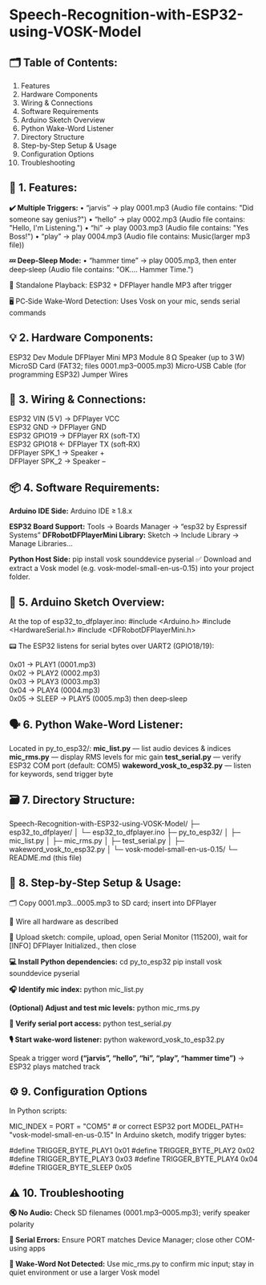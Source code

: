 # Speech-Recognition-with-ESP32-using-VOSK-Model

## 🗂️ Table of Contents:

1. Features
2. Hardware Components
3. Wiring & Connections
4. Software Requirements
5. Arduino Sketch Overview
6. Python Wake-Word Listener
7. Directory Structure
8. Step-by-Step Setup & Usage
9. Configuration Options
10. Troubleshooting


## 🧩 1. Features:

**✔️ Multiple Triggers:**
• “jarvis” → play 0001.mp3 (Audio file contains: "Did someone say genius?")
• “hello” → play 0002.mp3 (Audio file contains: "Hello, I'm Listening.")
• “hi” → play 0003.mp3 (Audio file contains: "Yes Boss!")
• “play” → play 0004.mp3 (Audio file contains: Music(larger mp3 file))

**💤 Deep‑Sleep Mode:**
• “hammer time” → play 0005.mp3, then enter deep‑sleep (Audio file contains: "OK.... Hammer Time.")

🎵 Standalone Playback: ESP32 + DFPlayer handle MP3 after trigger

🖥️ PC‑Side Wake‑Word Detection: Uses Vosk on your mic, sends serial commands


## 💡 2. Hardware Components:

ESP32 Dev Module
DFPlayer Mini MP3 Module
8 Ω Speaker (up to 3 W)
MicroSD Card (FAT32; files 0001.mp3–0005.mp3)
Micro‑USB Cable (for programming ESP32)
Jumper Wires


## 🔌 3. Wiring & Connections:

ESP32 VIN (5 V)    → DFPlayer VCC  
ESP32 GND          → DFPlayer GND  
ESP32 GPIO19       → DFPlayer RX (soft‑TX)  
ESP32 GPIO18       ← DFPlayer TX (soft‑RX)  
DFPlayer SPK_1     → Speaker +  
DFPlayer SPK_2     → Speaker –


## 📦 4. Software Requirements:

**Arduino IDE Side:**
Arduino IDE ≥ 1.8.x

**ESP32 Board Support:** Tools → Boards Manager → “esp32 by Espressif Systems”
**DFRobotDFPlayerMini Library:** Sketch → Include Library → Manage Libraries...

**Python Host Side:**
pip install vosk sounddevice pyserial
✅ Download and extract a Vosk model (e.g. vosk-model-small-en-us-0.15) into your project folder.


## 🎯 5. Arduino Sketch Overview:

At the top of esp32_to_dfplayer.ino:
#include <Arduino.h>
#include <HardwareSerial.h>
#include <DFRobotDFPlayerMini.h>

📟 The ESP32 listens for serial bytes over UART2 (GPIO18/19):

0x01 → PLAY1 (0001.mp3)  
0x02 → PLAY2 (0002.mp3)  
0x03 → PLAY3 (0003.mp3)  
0x04 → PLAY4 (0004.mp3)  
0x05 → SLEEP → PLAY5 (0005.mp3) then deep‑sleep


## 🗣️ 6. Python Wake‑Word Listener:

Located in py_to_esp32/:
**mic_list.py** — list audio devices & indices
**mic_rms.py** — display RMS levels for mic gain
**test_serial.py** — verify ESP32 COM port (default: COM5)
**wakeword_vosk_to_esp32.py** — listen for keywords, send trigger byte


## 🗃️ 7. Directory Structure:

Speech-Recognition-with-ESP32-using-VOSK-Model/
├─ esp32_to_dfplayer/
│   └─ esp32_to_dfplayer.ino
├─ py_to_esp32/
│   ├─ mic_list.py
│   ├─ mic_rms.py
│   ├─ test_serial.py
│   ├─ wakeword_vosk_to_esp32.py
│   └─ vosk-model-small-en-us-0.15/
└─ README.md (this file)


## 🚀 8. Step‑by‑Step Setup & Usage:

🗂️ Copy 0001.mp3...0005.mp3 to SD card; insert into DFPlayer

🔌 Wire all hardware as described

📲 Upload sketch: compile, upload, open Serial Monitor (115200), wait for [INFO] DFPlayer Initialized., then close

**💻 Install Python dependencies:**
cd py_to_esp32
pip install vosk sounddevice pyserial

**🎧 Identify mic index:**
python mic_list.py

**(Optional) Adjust and test mic levels:**
python mic_rms.py

**🔎 Verify serial port access:**
python test_serial.py

**🎙️ Start wake‑word listener:**
python wakeword_vosk_to_esp32.py

Speak a trigger word **(“jarvis”, “hello”, “hi”, “play”, “hammer time”)** → ESP32 plays matched track


## ⚙️ 9. Configuration Options

In Python scripts:

MIC_INDEX = <your mic index>
PORT      = "COM5"                # or correct ESP32 port
MODEL_PATH= "vosk-model-small-en-us-0.15"
In Arduino sketch, modify trigger bytes:

#define TRIGGER_BYTE_PLAY1   0x01
#define TRIGGER_BYTE_PLAY2   0x02
#define TRIGGER_BYTE_PLAY3   0x03
#define TRIGGER_BYTE_PLAY4   0x04
#define TRIGGER_BYTE_SLEEP   0x05


## ⚠️ 10. Troubleshooting

**🔇 No Audio:** Check SD filenames (0001.mp3–0005.mp3); verify speaker polarity

**🔌 Serial Errors:** Ensure PORT matches Device Manager; close other COM-using apps

**🛑 Wake-Word Not Detected:** Use mic_rms.py to confirm mic input; stay in quiet environment or use a larger Vosk model

